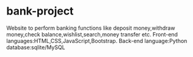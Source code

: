 # bank-project
Website to perform banking functions like deposit money,withdraw money,check balance,wishlist,search,money transfer etc.
Front-end languages:HTML,CSS,JavaScript,Bootstrap.
Back-end language:Python 
database:sqlite/MySQL
